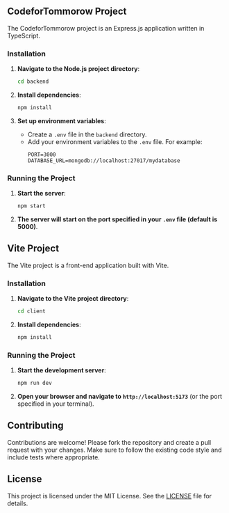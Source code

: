 
## CodeforTommorow Project

The CodeforTommorow project is an Express.js application written in TypeScript.

### Installation

1. **Navigate to the Node.js project directory**:
    ```sh
    cd backend
    ```

2. **Install dependencies**:
    ```sh
    npm install
    ```

3. **Set up environment variables**:
    - Create a `.env` file in the `backend` directory.
    - Add your environment variables to the `.env` file. For example:
      ```
      PORT=3000
      DATABASE_URL=mongodb://localhost:27017/mydatabase
      ```

### Running the Project

1. **Start the server**:
    ```sh
    npm start
    ```

2. **The server will start on the port specified in your `.env` file (default is 5000)**.

## Vite Project

The Vite project is a front-end application built with Vite.

### Installation

1. **Navigate to the Vite project directory**:
    ```sh
    cd client
    ```

2. **Install dependencies**:
    ```sh
    npm install
    ```

### Running the Project

1. **Start the development server**:
    ```sh
    npm run dev
    ```

2. **Open your browser and navigate to `http://localhost:5173`** (or the port specified in your terminal).

## Contributing

Contributions are welcome! Please fork the repository and create a pull request with your changes. Make sure to follow the existing code style and include tests where appropriate.

## License

This project is licensed under the MIT License. See the [LICENSE](LICENSE) file for details.
